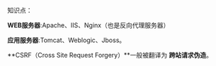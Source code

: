 知识点：

**WEB服务器**:Apache、IIS、Nginx（也是反向代理服务器）

**应用服务器**:Tomcat、Weblogic、Jboss。

**CSRF（Cross Site Request Forgery）**一般被翻译为 **跨站请求伪造**。